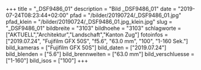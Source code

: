 +++
title = "_DSF9486_01"
description = "Bild _DSF9486_01"
date = "2019-07-24T08:23:44+02:00"
pfad = "/bilder/20190724/_DSF9486_01.jpg"
pfad_klein = "/bilder/20190724/_DSF9486_01.jpg_klein.jpg"
slug = "_DSF9486_01"
bildbreite = "3103"
bildhoehe = "3103"
schlagworte = ["AKTUELL","Architektur","Landschaft","Kanton Zug"]
fotoinfos = ["2019.07.24", "Fujifilm GFX 50S", "f5.6", "63.0 mm", "100", "1-160 Sek."]
bild_kameras = ["Fujifilm GFX 50S"]
bild_daten = ["2019.07.24"]
bild_blenden = ["5.6"]
bild_brennweiten = ["63.0 mm"]
bild_verschluesse = ["1-160"]
bild_isos = ["100"]
+++
